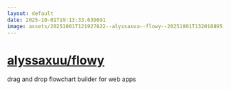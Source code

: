 ```yaml
---
layout: default
date: 2025-10-01T19:13:33.639691
image: assets/20251001T121927622--alyssaxuu--flowy--20251001T132010895--cropped.png
---
```


# [alyssaxuu/flowy](https://github.com/alyssaxuu/flowy)

drag and drop flowchart builder for web apps
